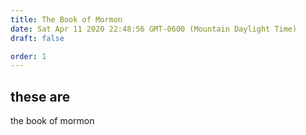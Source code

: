 ```yaml
---
title: The Book of Mormon
date: Sat Apr 11 2020 22:48:56 GMT-0600 (Mountain Daylight Time)
draft: false

order: 1
---
```


## these are

the book of mormon
